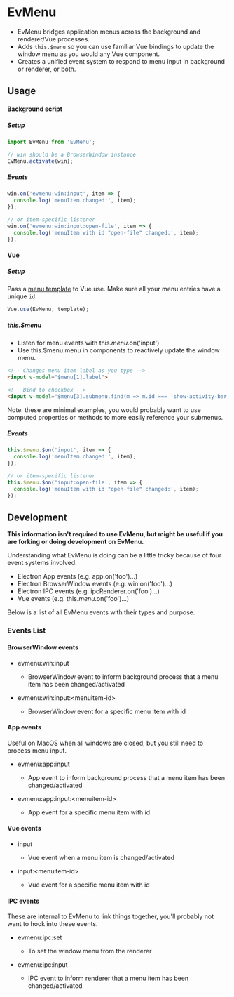 # EvMenu

- EvMenu bridges application menus across the background and renderer/Vue processes.
- Adds `this.$menu` so you can use familiar Vue bindings to update the window menu as you would any Vue component.
- Creates a unified event system to respond to menu input in background or renderer, or both.

## Usage

#### Background script

##### Setup
```js
import EvMenu from 'EvMenu';

// win should be a BrowserWindow instance
EvMenu.activate(win);
```

##### Events

```js
win.on('evmenu:win:input', item => {
  console.log('menuItem changed:', item);
});

// or item-specific listener
win.on('evmenu:win:input:open-file', item => {
  console.log('menuItem with id "open-file" changed:', item);
});
```

#### Vue

##### Setup

Pass a [menu template](https://www.electronjs.org/docs/api/menu#main-process) to Vue.use. Make sure all your menu entries have a unique `id`.

```js
Vue.use(EvMenu, template);
```

##### this.$menu

* Listen for menu events with this.$menu.$on('input')
* Use this.$menu.menu in components to reactively update the window menu.

```html
<!-- Changes menu item label as you type -->
<input v-model="$menu[1].label">

<!-- Bind to checkbox -->
<input v-model="$menu[3].submenu.find(m => m.id === 'show-activity-bar').checked" type="checkbox">
```

Note: these are minimal examples, you would probably want to use computed properties or methods to more easily reference your submenus.

##### Events
```js
this.$menu.$on('input', item => {
  console.log('menuItem changed:', item);
});

// or item-specific listener
this.$menu.$on('input:open-file', item => {
  console.log('menuItem with id "open-file" changed:', item);
});
```

## Development

**This information isn't required to use EvMenu, but might be useful if you are forking or doing development on EvMenu.**

Understanding what EvMenu is doing can be a little tricky because of four event systems involved:
- Electron App events (e.g. app.on('foo')...)
- Electron BrowserWindow events (e.g. win.on('foo')...)
- Electron IPC events (e.g. ipcRenderer.on('foo')...)
- Vue events (e.g. this.$menu.$on('foo')...)

Below is a list of all EvMenu events with their types and purpose.

### Events List

#### BrowserWindow events

* evmenu:win:input
  - BrowserWindow event to inform background process that a menu item has been changed/activated

* evmenu:win:input:\<menuitem-id\>
  - BrowserWindow event for a specific menu item with id

#### App events

Useful on MacOS when all windows are closed, but you still need to process menu input.

* evmenu:app:input
  - App event to inform background process that a menu item has been changed/activated

* evmenu:app:input:\<menuitem-id\>
  - App event for a specific menu item with id

#### Vue events

* input
  - Vue event when a menu item is changed/activated

* input:\<menuitem-id\>
  - Vue event for a specific menu item with id

#### IPC events

These are internal to EvMenu to link things together, you'll probably not want to hook into these events.

* evmenu:ipc:set
  - To set the window menu from the renderer

* evmenu:ipc:input
  - IPC event to inform renderer that a menu item has been changed/activated
